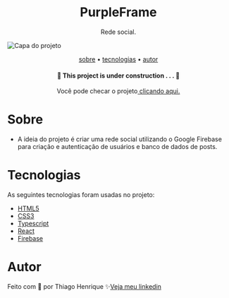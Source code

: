 <h1 align="center"> PurpleFrame </h1>

<p align="center"> Rede social. </p>

<img src="https://user-images.githubusercontent.com/" alt="Capa do projeto">

<p align="center">
    <a href="#sobre">sobre</a> •
    <a href="#tecnologias">tecnologias</a> •
    <a href="#autor">autor</a> 
</p>

<h4 align="center">🚧  This project is under construction . . .  🚧 </h4>

<p align="center">Você pode checar o projeto<a href="https://purpleframe.vercel.app/login"> clicando aqui.</a></p>

# Sobre

- A ideia do projeto é criar uma rede social utilizando o Google Firebase para criação e autenticação de usuários e banco de dados de posts.
 
# Tecnologias

As seguintes tecnologias foram usadas no projeto:

- <a href="https://developer.mozilla.org/pt-BR/docs/Web/HTML">HTML5</a>
- <a href="https://developer.mozilla.org/pt-BR/docs/Web/CSS">CSS3</a>
- <a href="https://www.typescriptlang.org/docs/">Typescript</a>
- <a href="https://react.dev/learn">React</a>
- <a href="https://firebase.google.com/docs?gad_source=1&gclid=Cj0KCQiAoKeuBhCoARIsAB4WxtclpHKoTweMGataW2gyVIL_grhTKlzp1XKcKIekIfYZUTwFdEnu4AUaApaoEALw_wcB&gclsrc=aw.ds&hl=pt">Firebase</a>

# Autor

Feito com 💜 por Thiago Henrique ✨<a href="https://www.linkedin.com/in/thiago-fid%C3%AAncio-a24578224/">Veja meu linkedin</a>
 
